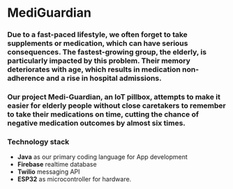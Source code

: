 # MediGuardian
### Due to a fast-paced lifestyle, we often forget to take supplements or medication, which can have serious consequences. The fastest-growing group, the elderly, is particularly impacted by this problem. Their memory deteriorates with age, which results in medication non-adherence and a rise in hospital admissions.
### Our project Medi-Guardian, an IoT pillbox, attempts to make it easier for elderly people without close caretakers to remember to take their medications on time, cutting the chance of negative medication outcomes by almost six times. 
### Technology stack
- **Java** as our primary coding language for App development
- **Firebase** realtime database
- **Twilio** messaging API
- **ESP32** as microcontroller for hardware.
